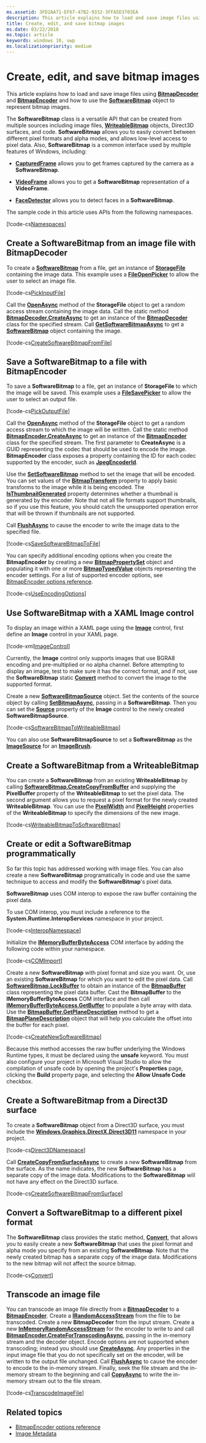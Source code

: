```yaml
---
ms.assetid: 3FD2AA71-EF67-47B2-9332-3FFA5D3703EA
description: This article explains how to load and save image files using BitmapDecoder and BitmapEncoder and how to use the SoftwareBitmap object to represent bitmap images.
title: Create, edit, and save bitmap images
ms.date: 03/22/2018
ms.topic: article
keywords: windows 10, uwp
ms.localizationpriority: medium
---
```

# Create, edit, and save bitmap images



This article explains how to load and save image files using [**BitmapDecoder**](https://docs.microsoft.com/uwp/api/Windows.Graphics.Imaging.BitmapDecoder) and [**BitmapEncoder**](https://docs.microsoft.com/uwp/api/Windows.Graphics.Imaging.BitmapEncoder) and how to use the [**SoftwareBitmap**](https://docs.microsoft.com/uwp/api/Windows.Graphics.Imaging.SoftwareBitmap) object to represent bitmap images.

The **SoftwareBitmap** class is a versatile API that can be created from multiple sources including image files, [**WriteableBitmap**](https://docs.microsoft.com/uwp/api/Windows.UI.Xaml.Media.Imaging.WriteableBitmap) objects, Direct3D surfaces, and code. **SoftwareBitmap** allows you to easily convert between different pixel formats and alpha modes, and allows low-level access to pixel data. Also, **SoftwareBitmap** is a common interface used by multiple features of Windows, including:

-   [**CapturedFrame**](https://docs.microsoft.com/uwp/api/Windows.Media.Capture.CapturedFrame) allows you to get frames captured by the camera as a **SoftwareBitmap**.

-   [**VideoFrame**](https://docs.microsoft.com/uwp/api/Windows.Media.VideoFrame) allows you to get a **SoftwareBitmap** representation of a **VideoFrame**.

-   [**FaceDetector**](https://docs.microsoft.com/uwp/api/Windows.Media.FaceAnalysis.FaceDetector) allows you to detect faces in a **SoftwareBitmap**.

The sample code in this article uses APIs from the following namespaces.

[!code-cs[Namespaces](./code/ImagingWin10/cs/MainPage.xaml.cs#SnippetNamespaces)]

## Create a SoftwareBitmap from an image file with BitmapDecoder

To create a [**SoftwareBitmap**](https://docs.microsoft.com/uwp/api/Windows.Graphics.Imaging.SoftwareBitmap) from a file, get an instance of [**StorageFile**](https://docs.microsoft.com/uwp/api/Windows.Storage.StorageFile) containing the image data. This example uses a [**FileOpenPicker**](https://docs.microsoft.com/uwp/api/Windows.Storage.Pickers.FileOpenPicker) to allow the user to select an image file.

[!code-cs[PickInputFile](./code/ImagingWin10/cs/MainPage.xaml.cs#SnippetPickInputFile)]

Call the [**OpenAsync**](https://docs.microsoft.com/uwp/api/windows.storage.istoragefile.openasync) method of the **StorageFile** object to get a random access stream containing the image data. Call the static method [**BitmapDecoder.CreateAsync**](https://docs.microsoft.com/uwp/api/windows.graphics.imaging.bitmapdecoder.createasync) to get an instance of the [**BitmapDecoder**](https://docs.microsoft.com/uwp/api/Windows.Graphics.Imaging.BitmapDecoder) class for the specified stream. Call [**GetSoftwareBitmapAsync**](https://docs.microsoft.com/uwp/api/windows.graphics.imaging.bitmapdecoder.getsoftwarebitmapasync) to get a [**SoftwareBitmap**](https://docs.microsoft.com/uwp/api/Windows.Graphics.Imaging.SoftwareBitmap) object containing the image.

[!code-cs[CreateSoftwareBitmapFromFile](./code/ImagingWin10/cs/MainPage.xaml.cs#SnippetCreateSoftwareBitmapFromFile)]

## Save a SoftwareBitmap to a file with BitmapEncoder

To save a **SoftwareBitmap** to a file, get an instance of **StorageFile** to which the image will be saved. This example uses a [**FileSavePicker**](https://docs.microsoft.com/uwp/api/Windows.Storage.Pickers.FileSavePicker) to allow the user to select an output file.

[!code-cs[PickOutputFile](./code/ImagingWin10/cs/MainPage.xaml.cs#SnippetPickOutputFile)]

Call the [**OpenAsync**](https://docs.microsoft.com/uwp/api/windows.storage.istoragefile.openasync) method of the **StorageFile** object to get a random access stream to which the image will be written. Call the static method [**BitmapEncoder.CreateAsync**](https://docs.microsoft.com/uwp/api/windows.graphics.imaging.bitmapencoder.createasync) to get an instance of the [**BitmapEncoder**](https://docs.microsoft.com/uwp/api/Windows.Graphics.Imaging.BitmapEncoder) class for the specified stream. The first parameter to **CreateAsync** is a GUID representing the codec that should be used to encode the image. **BitmapEncoder** class exposes a property containing the ID for each codec supported by the encoder, such as [**JpegEncoderId**](https://docs.microsoft.com/uwp/api/windows.graphics.imaging.bitmapencoder.jpegencoderid).

Use the [**SetSoftwareBitmap**](https://docs.microsoft.com/uwp/api/windows.graphics.imaging.bitmapencoder.setsoftwarebitmap) method to set the image that will be encoded. You can set values of the [**BitmapTransform**](https://docs.microsoft.com/uwp/api/Windows.Graphics.Imaging.BitmapTransform) property to apply basic transforms to the image while it is being encoded. The [**IsThumbnailGenerated**](https://docs.microsoft.com/uwp/api/windows.graphics.imaging.bitmapencoder.isthumbnailgenerated) property determines whether a thumbnail is generated by the encoder. Note that not all file formats support thumbnails, so if you use this feature, you should catch the unsupported operation error that will be thrown if thumbnails are not supported.

Call [**FlushAsync**](https://docs.microsoft.com/uwp/api/windows.graphics.imaging.bitmapencoder.flushasync) to cause the encoder to write the image data to the specified file.

[!code-cs[SaveSoftwareBitmapToFile](./code/ImagingWin10/cs/MainPage.xaml.cs#SnippetSaveSoftwareBitmapToFile)]

You can specify additional encoding options when you create the **BitmapEncoder** by creating a new [**BitmapPropertySet**](https://docs.microsoft.com/uwp/api/Windows.Graphics.Imaging.BitmapPropertySet) object and populating it with one or more [**BitmapTypedValue**](https://docs.microsoft.com/uwp/api/Windows.Graphics.Imaging.BitmapTypedValue) objects representing the encoder settings. For a list of supported encoder options, see [BitmapEncoder options reference](bitmapencoder-options-reference.md).

[!code-cs[UseEncodingOptions](./code/ImagingWin10/cs/MainPage.xaml.cs#SnippetUseEncodingOptions)]

## Use SoftwareBitmap with a XAML Image control

To display an image within a XAML page using the [**Image**](https://docs.microsoft.com/uwp/api/Windows.UI.Xaml.Controls.Image) control, first define an **Image** control in your XAML page.

[!code-xml[ImageControl](./code/ImagingWin10/cs/MainPage.xaml#SnippetImageControl)]

Currently, the **Image** control only supports images that use BGRA8 encoding and pre-multiplied or no alpha channel. Before attempting to display an image, test to make sure it has the correct format, and if not, use the **SoftwareBitmap** static [**Convert**](https://docs.microsoft.com/uwp/api/windows.graphics.imaging.softwarebitmap.convert) method to convert the image to the supported format.

Create a new [**SoftwareBitmapSource**](https://docs.microsoft.com/uwp/api/Windows.UI.Xaml.Media.Imaging.SoftwareBitmapSource) object. Set the contents of the source object by calling [**SetBitmapAsync**](https://docs.microsoft.com/uwp/api/windows.ui.xaml.media.imaging.softwarebitmapsource.setbitmapasync), passing in a **SoftwareBitmap**. Then you can set the [**Source**](https://docs.microsoft.com/uwp/api/windows.ui.xaml.controls.image.source) property of the **Image** control to the newly created **SoftwareBitmapSource**.

[!code-cs[SoftwareBitmapToWriteableBitmap](./code/ImagingWin10/cs/MainPage.xaml.cs#SnippetSoftwareBitmapToWriteableBitmap)]

You can also use **SoftwareBitmapSource** to set a **SoftwareBitmap** as the [**ImageSource**](https://docs.microsoft.com/uwp/api/windows.ui.xaml.media.imagebrush.imagesource) for an [**ImageBrush**](https://docs.microsoft.com/uwp/api/Windows.UI.Xaml.Media.ImageBrush).

## Create a SoftwareBitmap from a WriteableBitmap

You can create a **SoftwareBitmap** from an existing **WriteableBitmap** by calling [**SoftwareBitmap.CreateCopyFromBuffer**](https://docs.microsoft.com/uwp/api/windows.graphics.imaging.softwarebitmap.createcopyfrombuffer) and supplying the **PixelBuffer** property of the **WriteableBitmap** to set the pixel data. The second argument allows you to request a pixel format for the newly created **WriteableBitmap**. You can use the [**PixelWidth**](https://docs.microsoft.com/uwp/api/windows.ui.xaml.media.imaging.bitmapsource.pixelwidth) and [**PixelHeight**](https://docs.microsoft.com/uwp/api/windows.ui.xaml.media.imaging.bitmapsource.pixelheight) properties of the **WriteableBitmap** to specify the dimensions of the new image.

[!code-cs[WriteableBitmapToSoftwareBitmap](./code/ImagingWin10/cs/MainPage.xaml.cs#SnippetWriteableBitmapToSoftwareBitmap)]

## Create or edit a SoftwareBitmap programmatically

So far this topic has addressed working with image files. You can also create a new **SoftwareBitmap** programatically in code and use the same technique to access and modify the **SoftwareBitmap**'s pixel data.

**SoftwareBitmap** uses COM interop to expose the raw buffer containing the pixel data.

To use COM interop, you must include a reference to the **System.Runtime.InteropServices** namespace in your project.

[!code-cs[InteropNamespace](./code/ImagingWin10/cs/MainPage.xaml.cs#SnippetInteropNamespace)]

Initialize the [**IMemoryBufferByteAccess**](https://docs.microsoft.com/previous-versions/mt297505(v=vs.85)) COM interface by adding the following code within your namespace.

[!code-cs[COMImport](./code/ImagingWin10/cs/MainPage.xaml.cs#SnippetCOMImport)]

Create a new **SoftwareBitmap** with pixel format and size you want. Or, use an existing **SoftwareBitmap** for which you want to edit the pixel data. Call [**SoftwareBitmap.LockBuffer**](https://docs.microsoft.com/uwp/api/windows.graphics.imaging.softwarebitmap.lockbuffer) to obtain an instance of the [**BitmapBuffer**](https://docs.microsoft.com/uwp/api/Windows.Graphics.Imaging.BitmapBuffer) class representing the pixel data buffer. Cast the **BitmapBuffer** to the **IMemoryBufferByteAccess** COM interface and then call [**IMemoryBufferByteAccess.GetBuffer**](https://docs.microsoft.com/windows/desktop/WinRT/imemorybufferbyteaccess-getbuffer) to populate a byte array with data. Use the [**BitmapBuffer.GetPlaneDescription**](https://docs.microsoft.com/uwp/api/windows.graphics.imaging.bitmapbuffer.getplanedescription) method to get a [**BitmapPlaneDescription**](https://docs.microsoft.com/uwp/api/Windows.Graphics.Imaging.BitmapPlaneDescription) object that will help you calculate the offset into the buffer for each pixel.

[!code-cs[CreateNewSoftwareBitmap](./code/ImagingWin10/cs/MainPage.xaml.cs#SnippetCreateNewSoftwareBitmap)]

Because this method accesses the raw buffer underlying the Windows Runtime types, it must be declared using the **unsafe** keyword. You must also configure your project in Microsoft Visual Studio to allow the compilation of unsafe code by opening the project's **Properties** page, clicking the **Build** property page, and selecting the **Allow Unsafe Code** checkbox.

## Create a SoftwareBitmap from a Direct3D surface

To create a **SoftwareBitmap** object from a Direct3D surface, you must include the [**Windows.Graphics.DirectX.Direct3D11**](https://docs.microsoft.com/uwp/api/Windows.Graphics.DirectX.Direct3D11) namespace in your project.

[!code-cs[Direct3DNamespace](./code/ImagingWin10/cs/MainPage.xaml.cs#SnippetDirect3DNamespace)]

Call [**CreateCopyFromSurfaceAsync**](https://docs.microsoft.com/uwp/api/windows.graphics.imaging.softwarebitmap.createcopyfromsurfaceasync) to create a new **SoftwareBitmap** from the surface. As the name indicates, the new **SoftwareBitmap** has a separate copy of the image data. Modifications to the **SoftwareBitmap** will not have any effect on the Direct3D surface.

[!code-cs[CreateSoftwareBitmapFromSurface](./code/ImagingWin10/cs/MainPage.xaml.cs#SnippetCreateSoftwareBitmapFromSurface)]

## Convert a SoftwareBitmap to a different pixel format

The **SoftwareBitmap** class provides the static method, [**Convert**](https://docs.microsoft.com/uwp/api/windows.graphics.imaging.softwarebitmap.convert), that allows you to easily create a new **SoftwareBitmap** that uses the pixel format and alpha mode you specify from an existing **SoftwareBitmap**. Note that the newly created bitmap has a separate copy of the image data. Modifications to the new bitmap will not affect the source bitmap.

[!code-cs[Convert](./code/ImagingWin10/cs/MainPage.xaml.cs#SnippetConvert)]

## Transcode an image file

You can transcode an image file directly from a [**BitmapDecoder**](https://docs.microsoft.com/uwp/api/Windows.Graphics.Imaging.BitmapDecoder) to a [**BitmapEncoder**](https://docs.microsoft.com/uwp/api/Windows.Graphics.Imaging.BitmapEncoder). Create a [**IRandomAccessStream**](https://docs.microsoft.com/uwp/api/Windows.Storage.Streams.IRandomAccessStream) from the file to be transcoded. Create a new **BitmapDecoder** from the input stream. Create a new [**InMemoryRandomAccessStream**](https://docs.microsoft.com/uwp/api/Windows.Storage.Streams.InMemoryRandomAccessStream) for the encoder to write to and call [**BitmapEncoder.CreateForTranscodingAsync**](https://docs.microsoft.com/uwp/api/windows.graphics.imaging.bitmapencoder.createfortranscodingasync), passing in the in-memory stream and the decoder object. Encode options are not supported when transcoding; instead you should use [**CreateAsync**](https://docs.microsoft.com/uwp/api/windows.graphics.imaging.bitmapencoder.createasync). Any properties in the input image file that you do not specifically set on the encoder, will be written to the output file unchanged. Call [**FlushAsync**](https://docs.microsoft.com/uwp/api/windows.graphics.imaging.bitmapencoder.flushasync) to cause the encoder to encode to the in-memory stream. Finally, seek the file stream and the in-memory stream to the beginning and call [**CopyAsync**](https://docs.microsoft.com/uwp/api/windows.storage.streams.randomaccessstream.copyasync) to write the in-memory stream out to the file stream.

[!code-cs[TranscodeImageFile](./code/ImagingWin10/cs/MainPage.xaml.cs#SnippetTranscodeImageFile)]

## Related topics

* [BitmapEncoder options reference](bitmapencoder-options-reference.md)
* [Image Metadata](image-metadata.md)
 

 




